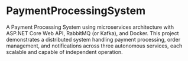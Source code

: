 # PaymentProcessingSystem
A Payment Processing System using microservices architecture with ASP.NET Core Web API, RabbitMQ (or Kafka), and Docker. This project demonstrates a distributed system handling payment processing, order management, and notifications across three autonomous services, each scalable and capable of independent operation.
